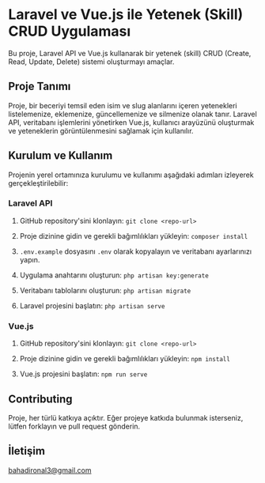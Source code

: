 # Laravel ve Vue.js ile Yetenek (Skill) CRUD Uygulaması
Bu proje, Laravel API ve Vue.js kullanarak bir yetenek (skill) CRUD (Create, Read, Update, Delete) sistemi oluşturmayı amaçlar.
## Proje Tanımı
 Proje, bir beceriyi temsil eden isim ve slug alanlarını içeren yetenekleri listelemenize, eklemenize, güncellemenize ve silmenize olanak tanır. Laravel API, veritabanı işlemlerini yönetirken Vue.js, kullanıcı arayüzünü oluşturmak ve yeteneklerin görüntülenmesini sağlamak için kullanılır. 
 ## Kurulum ve Kullanım
  Projenin yerel ortamınıza kurulumu ve kullanımı aşağıdaki adımları izleyerek gerçekleştirilebilir:
  ### Laravel API
1. GitHub repository'sini klonlayın:
`git clone <repo-url>`

2. Proje dizinine gidin ve gerekli bağımlılıkları yükleyin:
 `composer install`

3.  `.env.example` dosyasını `.env` olarak kopyalayın ve veritabanı ayarlarınızı yapın. 
4. Uygulama anahtarını oluşturun:
 `php artisan key:generate`

5. Veritabanı tablolarını oluşturun:
`php artisan migrate`

6. Laravel projesini başlatın:
`php artisan serve`

### Vue.js
 1. GitHub repository'sini klonlayın:
`git clone <repo-url>`

2. Proje dizinine gidin ve gerekli bağımlılıkları yükleyin:
`npm install`
3. Vue.js projesini başlatın:
`npm run serve`


## Contributing
Proje, her türlü katkıya açıktır. Eğer projeye katkıda bulunmak isterseniz, lütfen forklayın ve pull request gönderin.

## İletişim

bahadironal3@gmail.com
